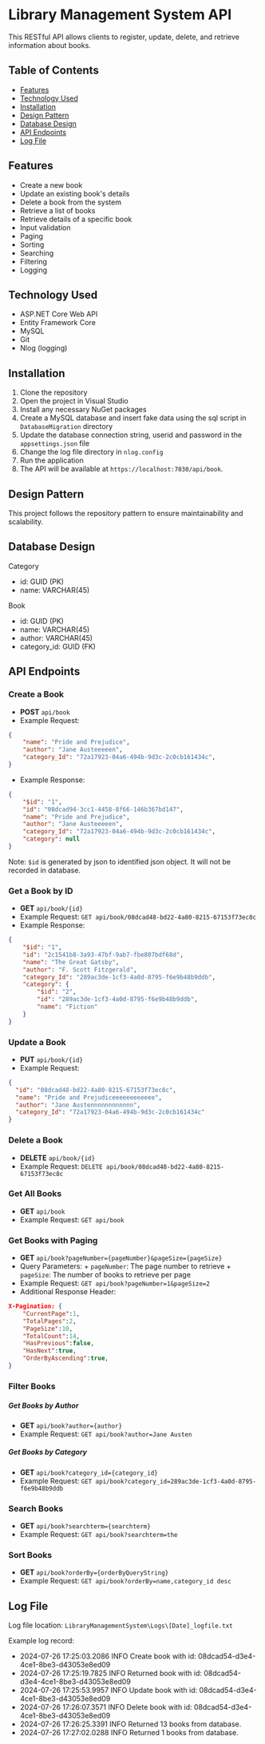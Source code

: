 # Library Management System API
This RESTful API allows clients to register, update, delete, and retrieve information about books.

## Table of Contents
- [Features](#features)
- [Technology Used](#technology-used)
- [Installation](#installation)
- [Design Pattern](#design-pattern)
- [Database Design](#database-design)
- [API Endpoints](#api-endpoints)
- [Log File](#log-file)

## Features
- Create a new book
- Update an existing book's details
- Delete a book from the system
- Retrieve a list of books
- Retrieve details of a specific book
- Input validation
- Paging
- Sorting
- Searching
- Filtering
- Logging

## Technology Used
- ASP.NET Core Web API
- Entity Framework Core
- MySQL 
- Git
- Nlog (logging)

## Installation
1. Clone the repository
2. Open the project in Visual Studio
3. Install any necessary NuGet packages
4. Create a MySQL database and insert fake data using the sql script in `DatabaseMigration` directory
5. Update the database connection string, userid and password in the `appsettings.json` file
6. Change the log file directory in `nlog.config`
7. Run the application
8. The API will be available at `https://localhost:7030/api/book`.

## Design Pattern
This project follows the repository pattern to ensure maintainability and scalability.

## Database Design
Category
- id: GUID (PK)
- name: VARCHAR(45)


Book
- id: GUID (PK)
- name: VARCHAR(45)
- author: VARCHAR(45)
- category_id: GUID (FK)

## API Endpoints

### Create a Book

* **POST** `api/book`
* Example Request: 
```json
{
    "name": "Pride and Prejudice",
    "author": "Jane Austeeeeen",
    "category_Id": "72a17923-04a6-494b-9d3c-2c0cb161434c",
}
``` 
* Example Response:
```json
{
    "$id": "1",
    "id": "08dcad94-3cc1-4458-8f66-146b367bd147",
    "name": "Pride and Prejudice",
    "author": "Jane Austeeeeen",
    "category_Id": "72a17923-04a6-494b-9d3c-2c0cb161434c",
    "category": null
}
```

Note: `$id` is generated by json to identified json object. It will not be recorded in database.

### Get a Book by ID

* **GET** `api/book/{id}`
* Example Request: `GET api/book/08dcad48-bd22-4a80-8215-67153f73ec8c`
* Example Response: 
```json
{
    "$id": "1",
    "id": "2c1541b8-3a93-47bf-9ab7-fbe807bdf68d",
    "name": "The Great Gatsby",
    "author": "F. Scott Fitzgerald",
    "category_Id": "289ac3de-1cf3-4a0d-8795-f6e9b48b9ddb",
    "category": {
        "$id": "2",
        "id": "289ac3de-1cf3-4a0d-8795-f6e9b48b9ddb",
        "name": "Fiction"
    }
}
``` 

### Update a Book

* **PUT** `api/book/{id}`
* Example Request:
```json
{
  "id": "08dcad48-bd22-4a80-8215-67153f73ec8c",
  "name": "Pride and Prejudiceeeeeeeeeeee",
  "author": "Jane Austennnnnnnnnnnn",
  "category_Id": "72a17923-04a6-494b-9d3c-2c0cb161434c"
}
``` 

### Delete a Book

* **DELETE** `api/book/{id}`
* Example Request: `DELETE api/book/08dcad48-bd22-4a80-8215-67153f73ec8c`

### Get All Books

* **GET** `api/book`
* Example Request: `GET api/book`

### Get Books with Paging

* **GET** `api/book?pageNumber={pageNumber}&pageSize={pageSize}`
* Query Parameters:
        + `pageNumber`: The page number to retrieve
        + `pageSize`: The number of books to retrieve per page
* Example Request: `GET api/book?pageNumber=1&pageSize=2`
* Additional Response Header: 
```json
X-Pagination: {
    "CurrentPage":1,
    "TotalPages":2,
    "PageSize":10,
    "TotalCount":14,
    "HasPrevious":false,
    "HasNext":true,
    "OrderByAscending":true,
}
```

### Filter Books
##### Get Books by Author

* **GET** `api/book?author={author}`
* Example Request: `GET api/book?author=Jane Austen`

##### Get Books by Category

* **GET** `api/book?category_id={category_id}`
* Example Request: `GET api/book?category_id=289ac3de-1cf3-4a0d-8795-f6e9b48b9ddb`

### Search Books

* **GET** `api/book?searchterm={searchterm}`
* Example Request: `GET api/book?searchterm=the`

### Sort Books

* **GET** `api/book?orderBy={orderByQueryString}`
* Example Request: `GET api/book?orderBy=name,category_id desc`

## Log File
Log file location: `LibraryManagementSystem\Logs\[Date]_logfile.txt`


Example log record:
* 2024-07-26 17:25:03.2086 INFO Create book with id: 08dcad54-d3e4-4ce1-8be3-d43053e8ed09
* 2024-07-26 17:25:19.7825 INFO Returned book with id: 08dcad54-d3e4-4ce1-8be3-d43053e8ed09
* 2024-07-26 17:25:53.9957 INFO Update book with id: 08dcad54-d3e4-4ce1-8be3-d43053e8ed09
* 2024-07-26 17:26:07.3571 INFO Delete book with id: 08dcad54-d3e4-4ce1-8be3-d43053e8ed09
* 2024-07-26 17:26:25.3391 INFO Returned 13 books from database.
* 2024-07-26 17:27:02.0288 INFO Returned 1 books from database.

